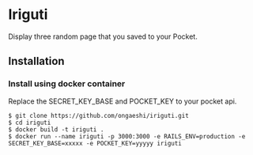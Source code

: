 # Iriguti

Display three random page that you saved to your Pocket.

## Installation

### Install using docker container
Replace the SECRET_KEY_BASE and POCKET_KEY to your pocket api.

```
$ git clone https://github.com/ongaeshi/iriguti.git
$ cd iriguti
$ docker build -t iriguti .
$ docker run --name iriguti -p 3000:3000 -e RAILS_ENV=production -e SECRET_KEY_BASE=xxxxx -e POCKET_KEY=yyyyy iriguti
```

